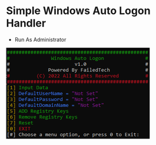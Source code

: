 # Simple Windows Auto Logon Handler
- Run As Administrator

![ScreenShot](https://github.com/FailedTech/Batch-Scripts/blob/main/Windows%20Auto%20Logon/Menu.png?raw=true)
